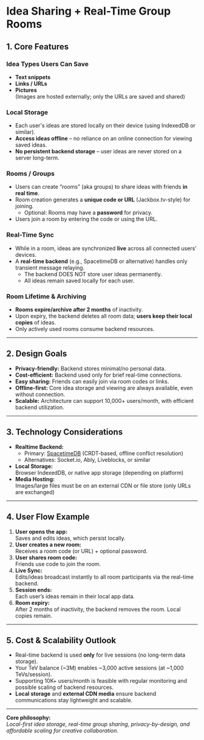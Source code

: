 # Idea Sharing + Real-Time Group Rooms

## 1. Core Features

### Idea Types Users Can Save

- **Text snippets**
- **Links / URLs**
- **Pictures**  
  (Images are hosted externally; only the URLs are saved and shared)

### Local Storage

- Each user's ideas are stored locally on their device (using IndexedDB or similar).
- **Access ideas offline** – no reliance on an online connection for viewing saved ideas.
- **No persistent backend storage** – user ideas are never stored on a server long-term.

### Rooms / Groups

- Users can create “rooms” (aka groups) to share ideas with friends **in real time**.
- Room creation generates a **unique code or URL** (Jackbox.tv-style) for joining.
    - Optional: Rooms may have a **password** for privacy.
- Users join a room by entering the code or using the URL.

### Real-Time Sync

- While in a room, ideas are synchronized **live** across all connected users’ devices.
- A **real-time backend** (e.g., SpacetimeDB or alternative) handles only transient message
  relaying.
    - The backend DOES NOT store user ideas permanently.
    - All ideas remain saved locally for each user.

### Room Lifetime & Archiving

- **Rooms expire/archive after 2 months** of inactivity.
- Upon expiry, the backend deletes all room data; **users keep their local copies** of ideas.
- Only actively used rooms consume backend resources.

---

## 2. Design Goals

- **Privacy-friendly:** Backend stores minimal/no personal data.
- **Cost-efficient:** Backend used only for brief real-time connections.
- **Easy sharing:** Friends can easily join via room codes or links.
- **Offline-first:** Core idea storage and viewing are always available, even without connection.
- **Scalable:** Architecture can support 10,000+ users/month, with efficient backend utilization.

---

## 3. Technology Considerations

- **Realtime Backend:**
    - Primary: [SpacetimeDB](https://spacetimedb.io/) (CRDT-based, offline conflict resolution)
    - Alternatives: Socket.io, Ably, Liveblocks, or similar
- **Local Storage:**  
  Browser IndexedDB, or native app storage (depending on platform)
- **Media Hosting:**  
  Images/large files must be on an external CDN or file store (only URLs are exchanged)

---

## 4. User Flow Example

1. **User opens the app:**  
   Saves and edits ideas, which persist locally.
2. **User creates a new room:**  
   Receives a room code (or URL) + optional password.
3. **User shares room code:**  
   Friends use code to join the room.
4. **Live Sync:**  
   Edits/ideas broadcast instantly to all room participants via the real-time backend.
5. **Session ends:**  
   Each user’s ideas remain in their local app data.
6. **Room expiry:**  
   After 2 months of inactivity, the backend removes the room. Local copies remain.

---

## 5. Cost & Scalability Outlook

- Real-time backend is used **only** for live sessions (no long-term data storage).
- Your TeV balance (~3M) enables ~3,000 active sessions (at ~1,000 TeVs/session).
- Supporting 10K+ users/month is feasible with regular monitoring and possible scaling of backend
  resources.
- **Local storage** and **external CDN media** ensure backend communications stay lightweight and
  scalable.

---

**Core philosophy:**  
_Local-first idea storage, real-time group sharing, privacy-by-design, and affordable scaling for
creative collaboration._
